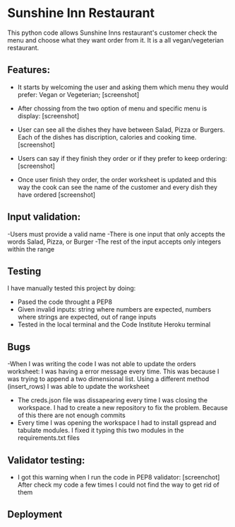 # Sunshine Inn Restaurant

This python code allows Sunshine Inns restaurant's customer check the menu and choose what they want order from it. It is a all vegan/vegeterian restaurant.

## Features:

- It starts by welcoming the user and asking them which menu they would prefer: Vegan or Vegeterian;
[screenshot]

- After chossing from the two option of menu and specific menu is display:
[screenshot]

- User can see all the dishes  they have between Salad, Pizza or Burgers. Each of the dishes has discription, calories and cooking time.
[screenshot]

- Users can say if they finish they order or if they prefer to keep ordering:
[screenshot]

- Once user finish they order, the order worksheet is updated and this way the cook can see the name of the customer and every dish they have ordered 
[screenshot]

## Input validation:
-Users must provide a valid name
-There is one input that only accepts the words Salad, Pizza, or Burger
-The rest of the input accepts only integers within the range


## Testing
I have manually tested this project by doing:
- Pased the code throught a PEP8 
- Given invalid inputs: string where numbers are expected, numbers where strings are expected, out of range inputs
- Tested in the local terminal and the Code Institute Heroku terminal

## Bugs
-When I was writing the code I was not able to update the orders worksheet: I was having a error message every time. This was because I was trying to append a two dimensional list. Using a different method (insert_rows) I was able to update the worksheet

- The creds.json file was dissapearing every time I was closing the workspace. I had to create a new repository to fix the problem. Because of this there are not enough commits
- Every time I was opening the workspace I had to install gspread and tabulate modules. I fixed it typing this two modules in the requirements.txt files

## Validator testing:
- I got this warning when I run the code in PEP8 validator:
[screenchot]
After check my code a few times I could not find the way to get rid of them

## Deployment 